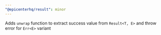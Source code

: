 ```yaml
---
"@epicenterhq/result": minor
---
```


Adds `unwrap` function to extract success value from `Result<T, E>` and throw error for `Err<E>` variant
